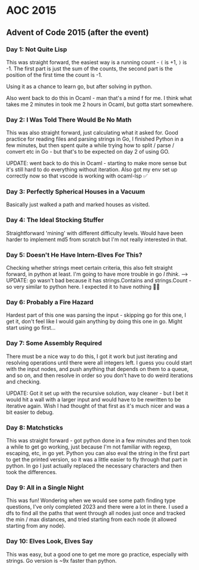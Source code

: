 # AOC 2015
## Advent of Code 2015 (after the event)
### Day 1: Not Quite Lisp
This was straight forward, the easiest way is a running count - `(` is +1, `)`
is -1. The first part is just the sum of the counts, the second part is the
position of the first time the count is -1.

Using it as a chance to learn go, but after solving in python.

Also went back to do this in Ocaml - man that's a mind f for me. I think what
takes me 2 minutes in took me 2 hours in Ocaml, but gotta start somewhere.

### Day 2: I Was Told There Would Be No Math
This was also straight forward, just calculating what it asked for. Good
practice for reading files and parsing strings in Go, I finished Python in a few
minutes, but then spent quite a while trying how to split / parse / convert etc
in Go - but that's to be expected on day 2 of using GO.

UPDATE: went back to do this in Ocaml - starting to make more sense but it's
still hard to do everything without iteration. Also got my env set up correctly
now so that vscode is working with ocaml-lsp ✅

### Day 3: Perfectly Spherical Houses in a Vacuum
Basically just walked a path and marked houses as visited.

### Day 4: The Ideal Stocking Stuffer
Straightforward 'mining' with different difficulty levels. Would have been
harder to implement md5 from scratch but I'm not really interested in that.

### Day 5: Doesn't He Have Intern-Elves For This?
Checking whether strings meet certain criteria, this also felt straight
forward, in python at least. I'm going to have more trouble in go _I think_.
--> UPDATE: go wasn't bad because it has strings.Contains and strings.Count - so
very similar to python here. I expected it to have nothing 🤷‍♂️

### Day 6: Probably a Fire Hazard
Hardest part of this one was parsing the input - skipping go for this one, I get
it, don't feel like I would gain anything by doing this one in go. Might start
using go first...

### Day 7: Some Assembly Required
There must be a nice way to do this, I got it work but just iterating and
resolving operations until there were all integers left. I guess you could start
with the input nodes, and push anything that depends on them to a queue, and so
on, and then resolve in order so you don't have to do weird iterations and
checking.

UPDATE: Got it set up with the recursive solution, way cleaner - but I bet it
would hit a wall with a larger input and would have to be rewritten to be
iterative again. Wish I had thought of that first as it's much nicer and was
a bit easier to debug.

### Day 8: Matchsticks
This was straight forward - got python done in a few minutes and then took a
while to get go working, just because I'm not familiar with regexp, escaping,
etc, in go yet. Python you can also eval the string in the first part to get
the printed version, so it was a little easier to fly through that part in 
python. In go I just actually replaced the necessary characters and then took
the differences.

### Day 9: All in a Single Night
This was fun! Wondering when we would see some path finding type questions, I've
only completed 2023 and there were a lot in there. I used a dfs to find all the
paths that went through all nodes just once and tracked the min / max distances,
and tried starting from each node (it allowed starting from any node).

### Day 10: Elves Look, Elves Say
This was easy, but a good one to get me more go practice, especially with
strings. Go version is ~9x faster than python.
